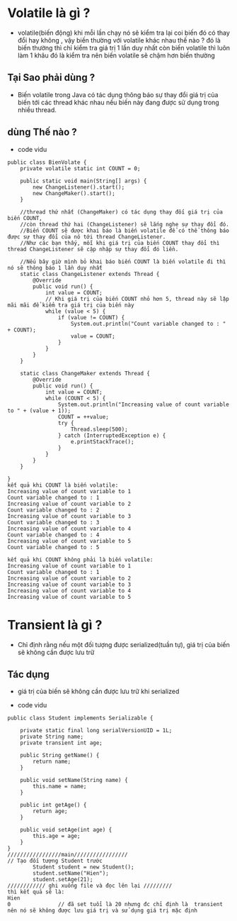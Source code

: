 # Volatile là gì ?
+ volatile(biến động) khi mỗi lần chạy nó sẽ kiểm tra lại coi biến đó có thay đổi hay không , vậy biến thường với volatile khác nhau thế nào ?
 đó là biến thường thì chỉ kiểm tra giá trị 1 lần duy nhất còn biến volatile thì luôn làm 1 khâu đó là kiểm tra nên biến volatile sẽ chậm hơn biến thường
 

## Tại Sao phải dùng ?
+ Biến volatile trong Java có tác dụng thông báo sự thay đổi giá trị của biến tới các thread khác nhau nếu biến này đang được sử dụng trong nhiều thread.

## dùng Thế nào ?
+ code vidu

```
public class BienVolate {
	private volatile static int COUNT = 0;
	 
    public static void main(String[] args) {
        new ChangeListener().start();
        new ChangeMaker().start();
    }
 
    //thread thứ nhất (ChangeMaker) có tác dụng thay đối giá trị của biến COUNT, 
    //còn thread thứ hai (ChangeListener) sẽ lắng nghe sự thay đổi đó.
    //Biến COUNT sẽ được khai báo là biến volatile để có thể thông báo được sự thay đổi của nó tới thread ChangeListener.
    //Như các bạn thấy, mỗi khi giá trị của biến COUNT thay đổi thì thread ChangeListener sẽ cập nhập sự thay đổi đó liền.

    //Nếu bây giờ mình bỏ khai báo biến COUNT là biến volatile đi thì nó sẽ thông báo 1 lần duy nhất 
    static class ChangeListener extends Thread {
        @Override
        public void run() {
            int value = COUNT;
            // Khi giá trị của biến COUNT nhỏ hơn 5, thread này sẽ lặp mãi mãi để kiểm tra giá trị của biến này
            while (value < 5) {
                if (value != COUNT) {
                    System.out.println("Count variable changed to : " + COUNT);
                    value = COUNT;
                }
            }
        }
    }
 
    static class ChangeMaker extends Thread {
        @Override
        public void run() {
            int value = COUNT;
            while (COUNT < 5) {
                System.out.println("Increasing value of count variable to " + (value + 1));
                COUNT = ++value;
                try {
                    Thread.sleep(500);
                } catch (InterruptedException e) {
                    e.printStackTrace();
                }
            }
        }
    }

}
kết quả khi COUNT là biến volatile:
Increasing value of count variable to 1
Count variable changed to : 1
Increasing value of count variable to 2
Count variable changed to : 2
Increasing value of count variable to 3
Count variable changed to : 3
Increasing value of count variable to 4
Count variable changed to : 4
Increasing value of count variable to 5
Count variable changed to : 5

kết quả khi COUNT không phải là biến volatile:
Increasing value of count variable to 1
Count variable changed to : 1
Increasing value of count variable to 2
Increasing value of count variable to 3
Increasing value of count variable to 4
Increasing value of count variable to 5
```


# Transient là gì ?
+ Chỉ định rằng nếu một đối tượng được serialized(tuần tự), giá trị của biến sẽ không cần được lưu trữ

## Tác dụng 
+ giá trị của biến sẽ không cần được lưu trữ khi serialized

+ code vidu
```
public class Student implements Serializable {
 
    private static final long serialVersionUID = 1L;
    private String name;
    private transient int age;     
 
    public String getName() {
        return name;
    }
 
    public void setName(String name) {
        this.name = name;
    }
 
    public int getAge() {
        return age;
    }
 
    public void setAge(int age) {
        this.age = age;
    }
}
/////////////////main/////////////////
// Tạo đối tượng Student trước
        Student student = new Student();
        student.setName("Hien");
        student.setAge(21);
//////////// ghi xuống file và đọc lên lại /////////     
thì kết quả sẽ là: 
Hien
0               // đã set tuổi là 20 nhưng đc chỉ định là  transient nên nó sẽ không được lưu giá trị và sử dụng giá trị mặc định
```

